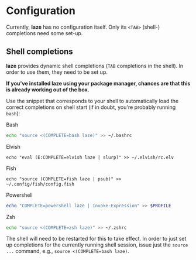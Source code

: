 # Configuration

Currently, **laze** has no configuration itself.
Only its `<TAB>` (shell-) completions need some set-up.

## Shell completions

**laze** provides dynamic shell completions (`TAB` completions in the shell).
In order to use them, they need to be set up.

**If you've installed laze using your package manager, chances are that this is already working out of the box.**

Use the snippet that corresponds to your shell to automatically load the correct
completions on shell start (if in doubt, you're probably running `bash`):

Bash
```bash
echo "source <(COMPLETE=bash laze)" >> ~/.bashrc
```

Elvish
```elvish
echo "eval (E:COMPLETE=elvish laze | slurp)" >> ~/.elvish/rc.elv
```

Fish
```fish
echo "source (COMPLETE=fish laze | psub)" >> ~/.config/fish/config.fish
```

Powershell
```powershell
echo "COMPLETE=powershell laze | Invoke-Expression" >> $PROFILE
```

Zsh
```zsh
echo "source <(COMPLETE=zsh laze)" >> ~/.zshrc
```

The shell will need to be restarted for this to take effect.
In order to just set up completions for the currently running shell session,
issue just the `source ...` command, e.g., `source <(COMPLETE=bash laze)`.
